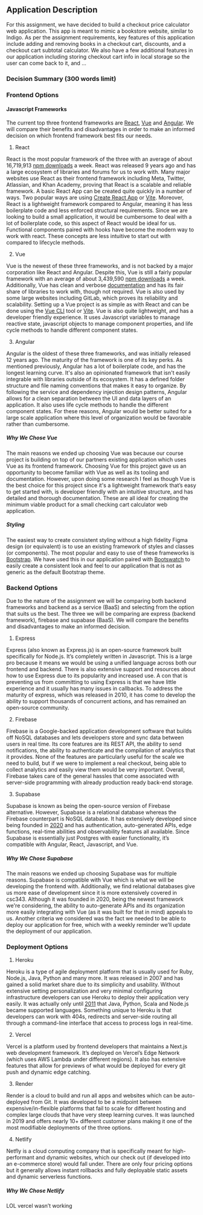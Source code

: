 
## Application Description

For this assignment, we have decided to build a checkout price calculator web application. This app is meant to mimic a bookstore website, similar to Indigo. As per the assignment requirements, key features of this application include adding and removing books in a checkout cart, discounts, and a checkout cart subtotal calculator. We also have a few additional features in our application including storing checkout cart info in local storage so the user can come back to it, and …

### Decision Summary (300 words limit)


  
### Frontend Options

#### Javascript Frameworks

The current top three frontend frameworks are [React](https://reactjs.org/docs/getting-started.html), [Vue](https://vuejs.org/guide/introduction.html) and [Angular](https://angular.io/docs). We will compare their benefits and disadvantages in order to make an informed decision on which frontend framework best fits our needs.

 1. React

React is the most popular framework of the three with an average of about 16,719,913 [npm downloads](https://www.npmjs.com/package/react) a week. React was released 9 years ago and has a large ecosystem of libraries and forums for us to work with. Many major websites use React as their frontend framework including Meta, Twitter, Atlassian, and Khan Academy, proving that React is a scalable and reliable framework. A basic React App can be created quite quickly in a number of ways. Two popular ways are using [Create React App](https://create-react-app.dev/) or [Vite](https://vitejs.dev/guide/). Moreover, React is a lightweight framework compared to Angular, meaning it has less boilerplate code and less enforced structural requirements. Since we are looking to build a small application, it would be cumbersome to deal with a lot of boilerplate code, so this aspect of React would be ideal for us. Functional components paired with hooks have become the modern way to work with react. These concepts are less intuitive to start out with compared to lifecycle methods.

2. Vue

Vue is the newest of these three frameworks, and is not backed by a major corporation like React and Angular. Despite this, Vue is still a fairly popular framework with an average of about 3,439,590 [npm downloads](https://www.npmjs.com/package/vue) a week. Additionally, Vue has clean and verbose [documentation](https://vuejs.org/guide/introduction.html) and has its fair share of libraries to work with, though not required. Vue is also used by some large websites including GitLab, which proves its reliability and scalability. Setting up a Vue project is as simple as with React and can be done using the [Vue CLI](https://cli.vuejs.org/guide/creating-a-project.html) tool or [Vite](https://vitejs.dev/guide/). Vue is also quite lightweight, and has a developer friendly experience. It uses Javascript variables to manage reactive state, javascript objects to manage component properties, and life cycle methods to handle different component states.

3.  Angular

Angular is the oldest of these three frameworks, and was initially released 12 years ago. The maturity of the framework is one of its key perks. As mentioned previously, Angular has a lot of boilerplate code, and has the longest learning curve. It's also an opinionated framework that isn't easily integrable with libraries outside of its ecosystem. It has a defined folder structure and file naming conventions that makes it easy to organize. By following the service and dependency injection design patterns, Angular allows for a clean separation between the UI and data layers of an application. It also uses life cycle methods to handle the different component states. For these reasons, Angular would be better suited for a large scale application where this level of organization would be favorable rather than cumbersome.

##### Why We Chose Vue

The main reasons we ended up choosing Vue was because our course project is building on top of our partners existing application which uses Vue as its frontend framework. Choosing Vue for this project gave us an opportunity to become familiar with Vue as well as its tooling and documentation. However, upon doing some research I feel as though Vue is the best choice for this project since it's a lightweight framework that’s easy to get started with, is developer friendly with an intuitive structure, and has detailed and thorough documentation. These are all ideal for creating the minimum viable product for a small checking cart calculator web application.

##### Styling

The easiest way to create consistent styling without a high fidelity Figma design (or equivalent) is to use an existing framework of styles and classes (or components). The most popular and easy to use of these frameworks is [Bootstrap](https://getbootstrap.com/docs/5.2/getting-started/introduction/). We have used this in our application paired with [Bootswatch](https://bootswatch.com/) to easily create a consistent look and feel to our application that is not as generic as the default Bootstrap theme.

  

### Backend Options

Due to the nature of the assignment we will be comparing both backend frameworks and backend as a service (BaaS) and selecting from the option that suits us the best. The three we will be comparing are express (backend framework), firebase and supabase (BaaS). We will compare the benefits and disadvantages to make an informed decision.

1. Express

Express (also known as Express.js) is an open-source framework built specifically for Node.js. It’s completely written in Javascript. This is a large pro because it means we would be using a unified language across both our frontend and backend. There is also extensive support and resources about how to use Express due to its popularity and increased use. A con that is preventing us from committing to using Express is that we have little experience and it usually has many issues in callbacks. To address the maturity of express, which was released in 2010, it has come to develop the ability to support thousands of concurrent actions, and has remained an open-source community. 

2.  Firebase

Firebase is a Google-backed application development software that builds off NoSQL databases and lets developers store and sync data between users in real time. Its core features are its REST API, the ability to send notifications, the ability to authenticate and the compilation of analytics that it provides. None of the features are particularly useful for the scale we need to build, but if we were to implement a real checkout, being able to collect analytics and easily view them would be very important. Overall, Firebase takes care of the general hassles that come associated with server-side programming with already production ready back-end storage.

3. Supabase

Supabase is known as being the open-source version of Firebase alternative. However, Supabase is a relational database whereas the Firebase counterpart is NoSQL database. It has extensively developed since being founded in [2020](https://supabase.com/docs) and has authentication, auto-generated APIs, edge functions, real-time abilities and observability features all available. Since Supabase is essentially just Postgres with easier functionality, it’s compatible with Angular, React, Javascript, and Vue.

##### Why We Chose Supabase

The main reasons we ended up choosing Supabase was for multiple reasons. Supabase is compatible with Vue which is what we will be developing the frontend with. Additionally, we find relational databases give us more ease of development since it is more extensively covered in csc343. Although it was founded in 2020, being the newest framework we're considering, the ability to auto-generate APIs and its organization more easily integrating with Vue (as it was built for that in mind) appeals to us. Another criteria we considered was the fact we needed to be able to deploy our application for free, which with a weekly reminder we’ll update the deployment of our application.

  

### Deployment Options

1. Heroku

Heroku is a type of agile deployment platform that is usually used for Ruby, Node.js, Java, Python and many more. It was released in 2007 and has gained a solid market share due to its simplicity and usability. Without extensive setting personalization and very minimal configuring infrastructure developers can use Heroku to deploy their application very easily. It was actually only until [2011](https://www.heroku.com/about#:~:text=Heroku%20was%20founded%20in%202007,now%20part%20of%20Salesforce%20Platform.) that Java, Python, Scala and Node.js became supported languages. Something unique to Heroku is that developers can work with 404s, redirects and server-side routing all through a command-line interface that access to process logs in real-time.

2. Vercel

Vercel is a platform used by frontend developers that maintains a Next.js web development framework. It’s deployed on Vercel’s Edge Network (which uses AWS Lambda under different regions). It also has extensive features that allow for previews of what would be deployed for every git push and dynamic edge catching.

3. Render

Render is a cloud to build and run all apps and websites which can be auto-deployed from Git. It was developed to be a midpoint between expensive/in-flexible platforms that fail to scale for different hosting and complex large clouds that have very steep learning curves. It was launched in 2019 and offers nearly 10+ different customer plans making it one of the most modifiable deployments of the three options.

4. Netlify

Netfly is a cloud computing company that is specifically meant for high-performant and dynamic websites, which our check out (if developed into an e-commerce store) would fall under. There are only four pricing options but it generally allows instant rollbacks and fully deployable static assets and dynamic serverless functions.

##### Why We Chose Netlify

LOL vercel wasn’t working
